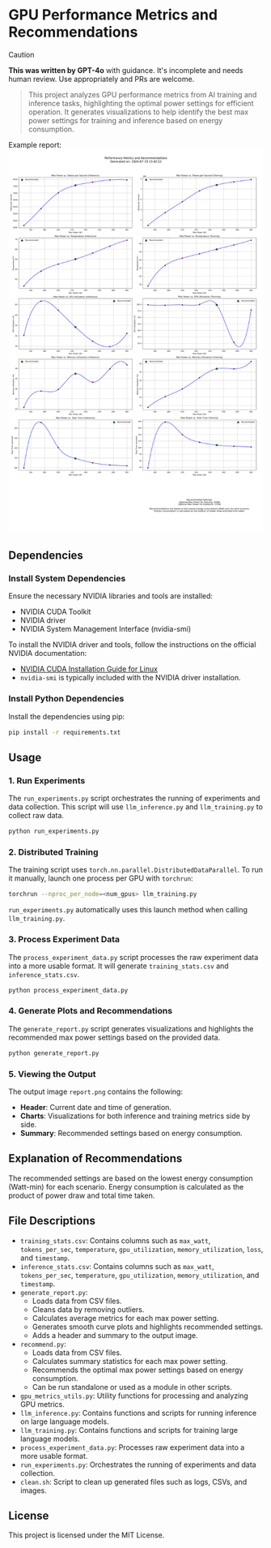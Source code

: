 # GPU Performance Metrics and Recommendations

> [!CAUTION]
> **This was written by GPT-4o** with guidance. It's incomplete and needs human review. Use appropriately and PRs are welcome.

> This project analyzes GPU performance metrics from AI training and inference tasks, highlighting the optimal power settings for efficient operation. It generates visualizations to help identify the best max power settings for training and inference based on energy consumption.

Example report:
![Example report](./report.png)

## Dependencies

### Install System Dependencies

Ensure the necessary NVIDIA libraries and tools are installed:

- NVIDIA CUDA Toolkit
- NVIDIA driver
- NVIDIA System Management Interface (nvidia-smi)

To install the NVIDIA driver and tools, follow the instructions on the official NVIDIA documentation:

- [NVIDIA CUDA Installation Guide for Linux](https://docs.nvidia.com/cuda/cuda-installation-guide-linux/)
- `nvidia-smi` is typically included with the NVIDIA driver installation.

### Install Python Dependencies

Install the dependencies using pip:

```bash
pip install -r requirements.txt
```

## Usage

### 1. Run Experiments

The `run_experiments.py` script orchestrates the running of experiments and data collection. This script will use `llm_inference.py` and `llm_training.py` to collect raw data.

```bash
python run_experiments.py
```

### 2. Distributed Training

The training script uses `torch.nn.parallel.DistributedDataParallel`. To run it manually, launch one process per GPU with `torchrun`:

```bash
torchrun --nproc_per_node=<num_gpus> llm_training.py
```

`run_experiments.py` automatically uses this launch method when calling `llm_training.py`.

### 3. Process Experiment Data

The `process_experiment_data.py` script processes the raw experiment data into a more usable format. It will generate `training_stats.csv` and `inference_stats.csv`.

```bash
python process_experiment_data.py
```

### 4. Generate Plots and Recommendations

The `generate_report.py` script generates visualizations and highlights the recommended max power settings based on the provided data.

```bash
python generate_report.py
```

### 5. Viewing the Output

The output image `report.png` contains the following:

- **Header**: Current date and time of generation.
- **Charts**: Visualizations for both inference and training metrics side by side.
- **Summary**: Recommended settings based on energy consumption.

## Explanation of Recommendations

The recommended settings are based on the lowest energy consumption (Watt-min) for each scenario. Energy consumption is calculated as the product of power draw and total time taken.

## File Descriptions

- `training_stats.csv`: Contains columns such as `max_watt`, `tokens_per_sec`, `temperature`, `gpu_utilization`, `memory_utilization`, `loss`, and `timestamp`.
- `inference_stats.csv`: Contains columns such as `max_watt`, `tokens_per_sec`, `temperature`, `gpu_utilization`, `memory_utilization`, and `timestamp`.
- `generate_report.py`:
  - Loads data from CSV files.
  - Cleans data by removing outliers.
  - Calculates average metrics for each max power setting.
  - Generates smooth curve plots and highlights recommended settings.
  - Adds a header and summary to the output image.
- `recommend.py`:
  - Loads data from CSV files.
  - Calculates summary statistics for each max power setting.
  - Recommends the optimal max power settings based on energy consumption.
  - Can be run standalone or used as a module in other scripts.
- `gpu_metrics_utils.py`: Utility functions for processing and analyzing GPU metrics.
- `llm_inference.py`: Contains functions and scripts for running inference on large language models.
- `llm_training.py`: Contains functions and scripts for training large language models.
- `process_experiment_data.py`: Processes raw experiment data into a more usable format.
- `run_experiments.py`: Orchestrates the running of experiments and data collection.
- `clean.sh`: Script to clean up generated files such as logs, CSVs, and images.

## License

This project is licensed under the MIT License.

